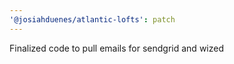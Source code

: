 ```yaml
---
'@josiahduenes/atlantic-lofts': patch
---
```


Finalized code to pull emails for sendgrid and wized
